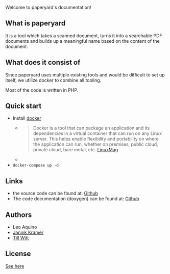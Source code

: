 Welcome to paperyard's documentation!

## What is paperyard
It is a tool which takes a scanned document, turns it into a searchable PDF documents and builds up a meaningful name based on the content of the document.

## What does it consist of

Since paperyard uses multiple existing tools and would be difficult to set up itself, we utilize docker to combine all tooling.

Most of the code is written in PHP.

## Quick start

* Install [docker](https://www.docker.com)
  * > Docker is a tool that can package an application and its dependencies in a virtual container that can run on any Linux server. This helps enable flexibility and portability on where the application can run, whether on premises, public cloud, private cloud, bare metal, etc. [LinuxMag](https://www.linux.com/news/docker-shipping-container-linux-code)
  *
* ```docker-compose up -d```


## Links

* the source code can be found at: [Github](https://github.com/paperyard/paperyard/)
* The code documentation (doxygen) can be found at: [Github](https://paperyard.github.io/paperyard/index.html)

## Authors
* Leo Aquino
* [Jannik Kramer](kramer@consider-it.de)
* [Till Witt](witt@consider-it.de)

## License

[See here](https://github.com/paperyard/paperyard#license)
